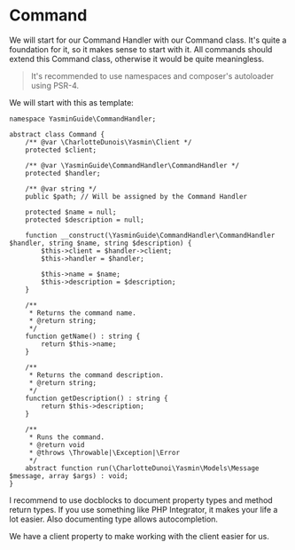 # Command 

We will start for our Command Handler with our Command class. It's quite a foundation for it, so it makes sense to start with it.
All commands should extend this Command class, otherwise it would be quite meaningless.

> It's recommended to use namespaces and composer's autoloader using PSR-4.

We will start with this as template:

```
namespace YasminGuide\CommandHandler;

abstract class Command {
    /** @var \CharlotteDunois\Yasmin\Client */
    protected $client;

    /** @var \YasminGuide\CommandHandler\CommandHandler */
    protected $handler;

    /** @var string */
    public $path; // Will be assigned by the Command Handler

    protected $name = null;
    protected $description = null;

    function __construct(\YasminGuide\CommandHandler\CommandHandler $handler, string $name, string $description) {
        $this->client = $handler->client;
        $this->handler = $handler;

        $this->name = $name;
        $this->description = $description;
    }

    /**
     * Returns the command name.
     * @return string;
     */
    function getName() : string {
        return $this->name;
    }

    /**
     * Returns the command description.
     * @return string;
     */
    function getDescription() : string {
        return $this->description;
    }

    /**
     * Runs the command.
     * @return void
     * @throws \Throwable|\Exception|\Error
     */
    abstract function run(\CharlotteDunoi\Yasmin\Models\Message $message, array $args) : void;
}
```

I recommend to use docblocks to document property types and method return types. If you use something like PHP Integrator, 
it makes your life a lot easier. Also documenting type allows autocompletion.

We have a client property to make working with the client easier for us.
